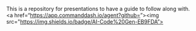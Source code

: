 This is a repository for presentations to have a guide to follow along with.
<a href=“https://app.commanddash.io/agent?github=<your github repo>”><img src="https://img.shields.io/badge/AI-Code%20Gen-EB9FDA”></a>
